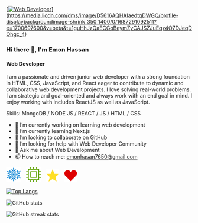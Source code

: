 [[![Web Developer ](https://pbs.twimg.com/profile_banners/1668303331587137536/1686594255/1080x360)](https://media.licdn.com/dms/image/D5616AQHAIaedtqDWGQ/profile-displaybackgroundimage-shrink_350_1400/0/1687291092511?e=1700697600&v=beta&t=1guHhJzQaECGoBeymZyCAJSZJuEqz4O7DJeqDOhgc_4)](https://media.licdn.com/dms/image/D5616AQHAIaedtqDWGQ/profile-displaybackgroundimage-shrink_350_1400/0/1687291092511?e=1700697600&v=beta&t=1guHhJzQaECGoBeymZyCAJSZJuEqz4O7DJeqDOhgc_4)
### Hi there 👋, I'm Emon Hassan
#### Web Developer 

I am a passionate and driven junior web developer with a strong foundation in HTML, CSS, JavaScript, and React eager to contribute to dynamic and collaborative web development projects. I love solving real-world problems. I am strategic and goal-oriented and always work with an end goal in mind. I enjoy working with includes ReactJS as well as JavaScript.

Skills: MongoDB / NODE JS / REACT / JS / HTML / CSS

- 🔭 I’m currently working on learning web development 
- 🌱 I’m currently learning Next.js 
- 👯 I’m looking to collaborate on  GitHub 
- 🤔 I’m looking for help with  Web Developer Community 
- 💬 Ask me about Web Development 
- 📫 How to reach me: emonhasan7650@gmail.com 

<a href='https://archiveprogram.github.com/'><img src='https://raw.githubusercontent.com/acervenky/animated-github-badges/master/assets/acbadge.gif' width='40' height='40'></a> <a href='https://docs.github.com/en/developers'><img src='https://raw.githubusercontent.com/acervenky/animated-github-badges/master/assets/devbadge.gif' width='40' height='40'></a> <a href='https://stars.github.com/'><img src='https://raw.githubusercontent.com/acervenky/animated-github-badges/master/assets/starbadge.gif' width='35' height='35'></a> <a href='https://docs.github.com/en/github/supporting-the-open-source-community-with-github-sponsors'><img src='https://raw.githubusercontent.com/acervenky/animated-github-badges/master/assets/sponsorbadge.gif' width='35' height='35'></a> 

[![Top Langs](https://github-readme-stats.vercel.app/api/top-langs/?username=emonhassan83)](https://github.com/anuraghazra/github-readme-stats)

![GitHub stats](https://github-readme-stats.vercel.app/api?username=emonhassan83&show_icons=true&count_private=true)  

![GitHub streak stats](https://streak-stats.demolab.com/?user=emonhassan83)  

